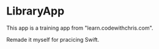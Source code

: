 # LibraryApp

This app is a training app from "learn.codewithchris.com".

Remade it myself for pracicing Swift.  
